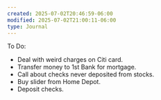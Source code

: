```yaml
---
created: 2025-07-02T20:46:59-06:00
modified: 2025-07-02T21:00:11-06:00
type: Journal
---
```


To Do:
- Deal with weird charges on Citi card.
- Transfer money to 1st Bank for mortgage.
- Call about checks never deposited from stocks.
- Buy slider from Home Depot.
- Deposit checks.
